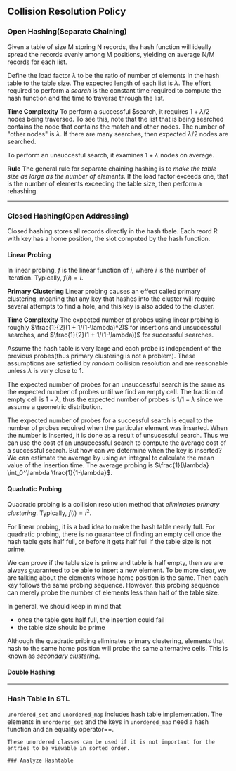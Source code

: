 ## Collision Resolution Policy

### Open Hashing(Separate Chaining)

Given a table of size M storing N records, the hash function will ideally spread the records evenly among M positions, yielding on average N/M records for each list. 

Define the load factor $\lambda$ to be the ratio of number of elements in the hash table to the table size. The expected length of each list is $\lambda$. The effort required to perform a *search* is the constant time required to compute the hash function and the time to traverse through the list. 

**Time Complexity**
To perform a successful $search, it requires $1 + \lambda / 2$ nodes being traversed. To see this, note that the list that is being searched contains the node that contains the match and other nodes. The number of "other nodes" is $\lambda$. If there are many searches, then expected $\lambda / 2$ nodes are searched.

To perform an unsuccesful search, it examines $1 + \lambda$ nodes on average.

**Rule**
The general rule for separate chaining hashing is to *make the table size as large as the number of elements*. If the load factor exceeds one, that is the number of elements exceeding the table size, then perform a rehashing.   

---
### Closed Hashing(Open Addressing)

Closed hashing stores all records directly in the hash tbale. Each reord R with key has a home position, the slot computed by the hash function.

#### Linear Probing
In linear probing, $f$ is the linear function of $i$, where $i$ is the number of iteration. Typically, $f(i) = i$. 

**Primary Clustering**
Linear probing causes an effect called primary clustering, meaning that any key that hashes into the cluster will require several attempts to find a hole, and this key is also added to the cluster.

**Time Complexity**
The expected number of probes using linear probing is roughly $\frac{1}{2}(1 + 1/(1-\lambda)^2)$ for insertions and unsuccessful searches, and $\frac{1}{2}(1 + 1/(1-\lambda))$ for successful searches. 

Assume the hash table is very large and each probe is independent of the previous probes(thus primary clustering is not a problem). These assumptions are satisfied by *random* collision resolution and are reasonable unless $\lambda$ is very close to 1. 

The expected number of probes for an unsuccessful search is the same as the expected number of probes until we find an empty cell. The fraction of empty cell is $1 - \lambda$, thus the expected number of probes is $1 / 1 - \lambda$ since we assume a geometric distribution.

The expected number of probes for a successful search is equal to the number of probes required when the particular element was inserted. When the number is inserted, it is done as a result of unsucessful search. Thus we can use the cost of an unsuccessful search to compute the average cost of a successful search. But how can we determine when the key is inserted? We can estimate the average by using an integral to calculate the mean value of the insertion time. The average probing is $\frac{1}{\lambda} \int_0^\lambda \frac{1}{1-\lambda}$.  

#### Quadratic Probing
Quadratic probing is a collision resolution method that *eliminates primary clustering*. Typically, $f(i) = i^2$. 

For linear probing, it is a bad idea to make the hash table nearly full. For quadratic probing, there is no guarantee of finding an empty cell once the hash table gets half full, or before it gets half full if the table size is not prime.

We can prove if the table size is prime and table is half empty, then we are always guaranteed to be able to insert a new element. To be more clear, we are talking about the elements whose home position is the same. Then each key follows the same probing sequence. However, this probing sequence can merely probe the number of elements less than half of the table size.

In general, we should keep in mind that
+ once the table gets half full, the insertion could fail
+ the table size should be prime

Although the quadratic pribing eliminates primary clustering, elements that hash to the same home position will probe the same alternative cells. This is known as *secondary clustering*.

#### Double Hashing

---
### Hash Table In STL
```unordered_set``` and ```unordered_map``` includes hash table implementation. The elements in ```unordered_set``` and the keys in ```unordered_map``` need a hash function and an equality operator==. 

```
These unordered classes can be used if it is not important for the entries to be viewable in sorted order. 

### Analyze Hashtable



